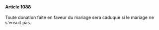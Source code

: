 #### Article 1088

Toute donation faite en faveur du mariage sera caduque si le mariage ne s'ensuit pas.

